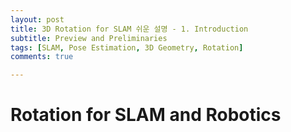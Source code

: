 ```yaml
---
layout: post
title: 3D Rotation for SLAM 쉬운 설명 - 1. Introduction
subtitle: Preview and Preliminaries
tags: [SLAM, Pose Estimation, 3D Geometry, Rotation]
comments: true

---
```


# Rotation for SLAM and Robotics

